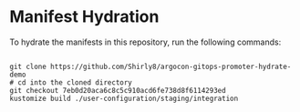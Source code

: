 
# Manifest Hydration

To hydrate the manifests in this repository, run the following commands:

```shell

git clone https://github.com/Shirly8/argocon-gitops-promoter-hydrate-demo
# cd into the cloned directory
git checkout 7eb0d20aca6c8c5c910acd6fe738d8f6114293ed
kustomize build ./user-configuration/staging/integration
```